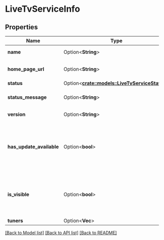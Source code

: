 # LiveTvServiceInfo

## Properties

Name | Type | Description | Notes
------------ | ------------- | ------------- | -------------
**name** | Option<**String**> | Gets or sets the name. | [optional]
**home_page_url** | Option<**String**> | Gets or sets the home page URL. | [optional]
**status** | Option<[**crate::models::LiveTvServiceStatus**](LiveTvServiceStatus.md)> |  | [optional]
**status_message** | Option<**String**> | Gets or sets the status message. | [optional]
**version** | Option<**String**> | Gets or sets the version. | [optional]
**has_update_available** | Option<**bool**> | Gets or sets a value indicating whether this instance has update available. | [optional]
**is_visible** | Option<**bool**> | Gets or sets a value indicating whether this instance is visible. | [optional]
**tuners** | Option<**Vec<String>**> |  | [optional]

[[Back to Model list]](../README.md#documentation-for-models) [[Back to API list]](../README.md#documentation-for-api-endpoints) [[Back to README]](../README.md)


